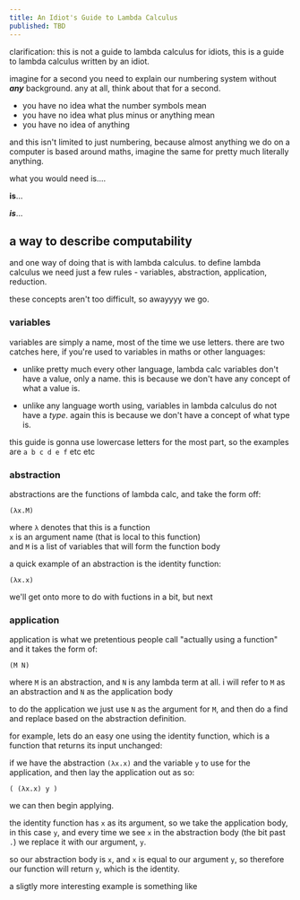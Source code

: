 ```yaml
---
title: An Idiot's Guide to Lambda Calculus
published: TBD
---
```


clarification: this is not a guide to lambda calculus for idiots, this is a guide to lambda calculus written by an idiot.

imagine for a second you need to explain our numbering system without ***any*** background. any at all, think about that for a second.

* you have no idea what the number symbols mean
* you have no idea what plus minus or anything mean
* you have no idea of anything

and this isn't limited to just numbering, because almost anything we do on a computer is based around maths, imagine the same for pretty much literally anything.

what you would need is....

**is**...

***is***...

## a way to describe computability

and one way of doing that is with lambda calculus. to define lambda calculus we need just a few rules - variables, abstraction, application, reduction.

these concepts aren't too difficult, so awayyyy we go.

### variables

variables are simply a name, most of the time we use letters. there are two catches here, if you're used to variables in maths or other languages:

* unlike pretty much every other language, lambda calc variables don't have a value, only a name. this is because we don't have any concept of what a value is.

* unlike any language worth using, variables in lambda calculus do not have a *type*. again this is because we don't have a concept of what type is.

this guide is gonna use lowercase letters for the most part, so the examples are `a b c d e f` etc etc

### abstraction

abstractions are the functions of lambda calc, and take the form off:

```
(λx.M)
```

where `λ` denotes that this is a function  
`x` is an argument name (that is local to this function)  
and `M` is a list of variables that will form the function body

a quick example of an abstraction is the identity function:

```
(λx.x)
```

we'll get onto more to do with fuctions in a bit, but next

### application

application is what we pretentious people call "actually using a function" and it takes the form of:

```
(M N)
```

where `M` is an abstraction, and `N` is any lambda term at all. i will refer to `M` as an abstraction and `N` as the application body

to do the application we just use `N` as the argument for `M`, and then do a find and replace based on the abstraction definition.

for example, lets do an easy one using the identity function, which is a function that returns its input unchanged:

if we have the abstraction `(λx.x)` and the variable `y` to use for the application, and then lay the application out as so:

```
( (λx.x) y )
```

we can then begin applying.

the identity function has `x` as its argument, so we take the application body, in this case `y`, and every time we see `x` in the abstraction body (the bit past `.`) we replace it with our argument, `y`.

so our abstraction body is `x`, and `x` is equal to our argument `y`, so therefore our function will return `y`, which is the identity.

a sligtly more interesting example is something like
